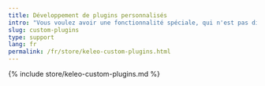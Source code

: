 ```yaml
---
title: Développement de plugins personnalisés
intro: "Vous voulez avoir une fonctionnalité spéciale, qui n'est pas disponible dans Kimai ? Je peux la développer pour vous !"
slug: custom-plugins
type: support
lang: fr
permalink: /fr/store/keleo-custom-plugins.html
---
```


{% include store/keleo-custom-plugins.md %}

